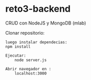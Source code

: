 # reto3-backend

CRUD con NodeJS y MongoDB (mlab)

Clonar repositorio:
    
    luego instalar dependecias:
    npm install
      
    Ejecutar:
        node server.js
  
    Abrir navegador en :
        localhost:3000
